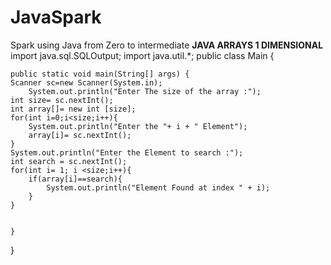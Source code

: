 # JavaSpark
Spark using Java from Zero to intermediate
**JAVA ARRAYS 1  DIMENSIONAL**
import java.sql.SQLOutput;
import java.util.*;
public class Main {


    public static void main(String[] args) {
    Scanner sc=new Scanner(System.in);
        System.out.println("Enter The size of the array :");
    int size= sc.nextInt();
    int array[]= new int [size];
    for(int i=0;i<size;i++){
        System.out.println("Enter the "+ i + " Element");
        array[i]= sc.nextInt();
    }
    System.out.println("Enter the Element to search :");
    int search = sc.nextInt();
    for(int i= 1; i <size;i++){
        if(array[i]==search){
            System.out.println("Element Found at index " + i);
        }
    }


    }
}
